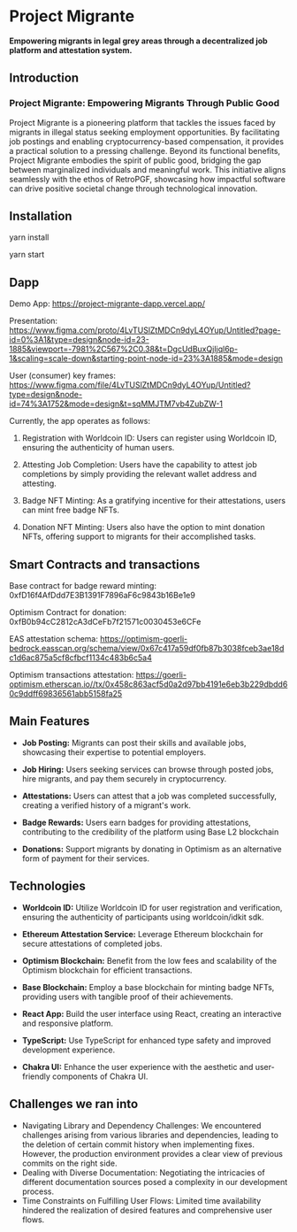 # Project Migrante

**Empowering migrants in legal grey areas through a decentralized job platform and attestation system.**

## Introduction

### Project Migrante: Empowering Migrants Through Public Good

Project Migrante is a pioneering platform that tackles the issues faced by migrants in illegal status seeking employment opportunities. By facilitating job postings and enabling cryptocurrency-based compensation, it provides a practical solution to a pressing challenge. Beyond its functional benefits, Project Migrante embodies the spirit of public good, bridging the gap between marginalized individuals and meaningful work. This initiative aligns seamlessly with the ethos of RetroPGF, showcasing how impactful software can drive positive societal change through technological innovation.

## Installation

yarn install

yarn start

## Dapp

Demo App: https://project-migrante-dapp.vercel.app/

Presentation: https://www.figma.com/proto/4LvTUSlZtMDCn9dyL4OYup/Untitled?page-id=0%3A1&type=design&node-id=23-1885&viewport=-7981%2C567%2C0.38&t=DgcUdBuxQjIjql6p-1&scaling=scale-down&starting-point-node-id=23%3A1885&mode=design

User (consumer) key frames: https://www.figma.com/file/4LvTUSlZtMDCn9dyL4OYup/Untitled?type=design&node-id=74%3A1752&mode=design&t=sqMMJTM7vb4ZubZW-1

Currently, the app operates as follows:

1. Registration with Worldcoin ID: Users can register using Worldcoin ID, ensuring the authenticity of human users.

2. Attesting Job Completion: Users have the capability to attest job completions by simply providing the relevant wallet address and attesting.

3. Badge NFT Minting: As a gratifying incentive for their attestations, users can mint free badge NFTs.

4. Donation NFT Minting: Users also have the option to mint donation NFTs, offering support to migrants for their accomplished tasks.

## Smart Contracts and transactions

Base contract for badge reward minting: 0xfD16f4AfDdd7E3B1391F7896aF6c9843b16Be1e9

Optimism Contract for donation: 0xfB0b94cC2812cA3dCeFb7f21571c0030453e6CFe

EAS attestation schema: https://optimism-goerli-bedrock.easscan.org/schema/view/0x67c417a59df0fb87b3038fceb3ae18dc1d6ac875a5cf8cfbcf1134c483b6c5a4

Optimism transactions attestation: https://goerli-optimism.etherscan.io//tx/0x458c863acf5d0a2d97bb4191e6eb3b229dbdd60c9ddff69836561abb5158fa25

## Main Features

- **Job Posting:** Migrants can post their skills and available jobs, showcasing their expertise to potential employers.

- **Job Hiring:** Users seeking services can browse through posted jobs, hire migrants, and pay them securely in cryptocurrency.

- **Attestations:** Users can attest that a job was completed successfully, creating a verified history of a migrant's work.

- **Badge Rewards:** Users earn badges for providing attestations, contributing to the credibility of the platform using Base L2 blockchain

- **Donations:** Support migrants by donating in Optimism as an alternative form of payment for their services.

## Technologies

- **Worldcoin ID:** Utilize Worldcoin ID for user registration and verification, ensuring the authenticity of participants using worldcoin/idkit sdk.

- **Ethereum Attestation Service:** Leverage Ethereum blockchain for secure attestations of completed jobs.

- **Optimism Blockchain:** Benefit from the low fees and scalability of the Optimism blockchain for efficient transactions.

- **Base Blockchain:** Employ a base blockchain for minting badge NFTs, providing users with tangible proof of their achievements.

- **React App:** Build the user interface using React, creating an interactive and responsive platform.

- **TypeScript:** Use TypeScript for enhanced type safety and improved development experience.

- **Chakra UI:** Enhance the user experience with the aesthetic and user-friendly components of Chakra UI.

## Challenges we ran into

- Navigating Library and Dependency Challenges: We encountered challenges arising from various libraries and dependencies, leading to the deletion of certain commit history when implementing fixes. However, the production environment provides a clear view of previous commits on the right side.
- Dealing with Diverse Documentation: Negotiating the intricacies of different documentation sources posed a complexity in our development process.
- Time Constraints on Fulfilling User Flows: Limited time availability hindered the realization of desired features and comprehensive user flows.